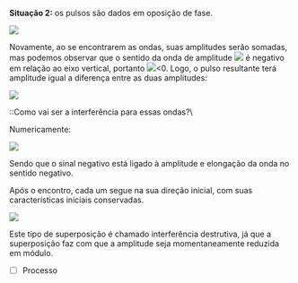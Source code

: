 **Situação 2:** os pulsos são dados em oposição de fase.

![](https://www.sofisica.com.br/conteudos/Ondulatoria/Ondas/figuras/sob4.gif)



Novamente, ao se encontrarem as ondas, suas amplitudes serão somadas,
mas podemos observar que o sentido da onda de amplitude
![](https://www.sofisica.com.br/conteudos/Ondulatoria/Ondas/figuras/sob5.GIF)
é negativo em relação ao eixo vertical, portanto
![](https://www.sofisica.com.br/conteudos/Ondulatoria/Ondas/figuras/sob5.GIF)\<0.
Logo, o pulso resultante terá amplitude igual a diferença entre as duas
amplitudes:

![](https://www.sofisica.com.br/conteudos/Ondulatoria/Ondas/figuras/sob6.gif)

::Como vai ser a interferência para essas ondas?\

Numericamente:

![](https://www.sofisica.com.br/conteudos/Ondulatoria/Ondas/figuras/sob8.GIF)

Sendo que o sinal negativo está ligado à amplitude e elongação da onda
no sentido negativo.

Após o encontro, cada um segue na sua direção inicial, com suas
características iniciais conservadas.

![](https://www.sofisica.com.br/conteudos/Ondulatoria/Ondas/figuras/sob9.gif)

Este tipo de superposição é chamado interferência destrutiva, já que a
superposição faz com que a amplitude seja momentaneamente reduzida em
módulo.
- [ ] Processo 
